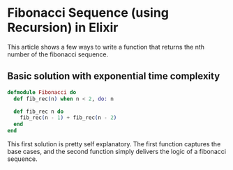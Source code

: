 # Fibonacci Sequence (using Recursion) in Elixir

This article shows a few ways to write a function that returns the nth number of the fibonacci sequence.

## Basic solution with exponential time complexity

```elixir
defmodule Fibonacci do
  def fib_rec(n) when n < 2, do: n

  def fib_rec n do
    fib_rec(n - 1) + fib_rec(n - 2)
  end
end
```

This first solution is pretty self explanatory. The first function captures the base cases, and the second function simply delivers the logic of a fibonacci sequence.
